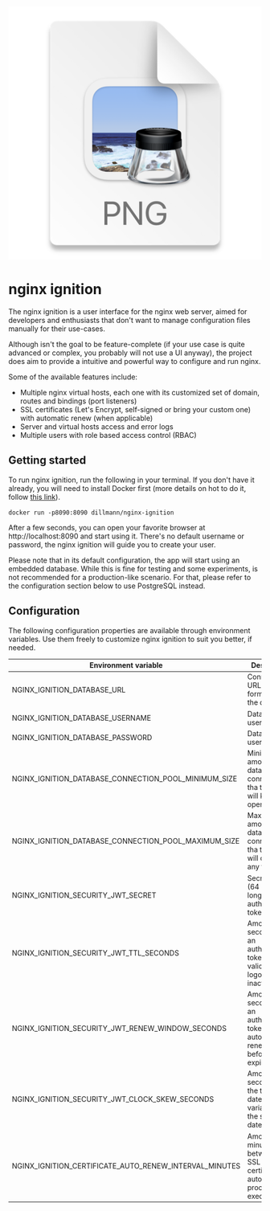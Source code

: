 <p align="center">
    <img src="docs/readme-screenshots.png" alt="" /> 
    <h1>nginx ignition</h1>
</p>

The nginx ignition is a user interface for the nginx web server, aimed for developers and enthusiasts that don't
want to manage configuration files manually for their use-cases. 

Although isn't the goal to be feature-complete (if your use case is quite advanced or complex, you probably will not 
use a UI anyway), the project does aim to provide a intuitive and powerful way to configure and run nginx.

Some of the available features include:
- Multiple nginx virtual hosts, each one with its customized set of domain, routes and bindings (port listeners)
- SSL certificates (Let's Encrypt, self-signed or bring your custom one) with automatic renew (when applicable)
- Server and virtual hosts access and error logs
- Multiple users with role based access control (RBAC)

## Getting started

To run nginx ignition, run the following in your terminal. If you don't have it already, you will need to install Docker
first (more details on hot to do it, follow [this link](https://www.docker.com/get-started/)).

```shell
docker run -p8090:8090 dillmann/nginx-ignition
```

After a few seconds, you can open your favorite browser at http://localhost:8090 and start using it. There's no 
default username or password, the nginx ignition will guide you to create your user.

Please note that in its default configuration, the app will start using an embedded database. While this is fine for
testing and some experiments, is not recommended for a production-like scenario. For that, please refer to the 
configuration section below to use PostgreSQL instead.

## Configuration

The following configuration properties are available through environment variables. Use them freely to customize
nginx ignition to suit you better, if needed.

| Environment variable                                   | Description                                                                                        | Example                                    | Default value                                |
|--------------------------------------------------------|----------------------------------------------------------------------------------------------------|--------------------------------------------|----------------------------------------------|
| NGINX_IGNITION_DATABASE_URL                            | Connection URL (JDBC formatted) to the database                                                    | jdbc:postgresql://localhost/nginx_ignition | jdbc:h2:mem:nginx-ignition;DB_CLOSE_DELAY=-1 |
| NGINX_IGNITION_DATABASE_USERNAME                       | Database username                                                                                  | postgres                                   | sa                                           |
| NGINX_IGNITION_DATABASE_PASSWORD                       | Database username                                                                                  | postgres                                   |                                              |
| NGINX_IGNITION_DATABASE_CONNECTION_POOL_MINIMUM_SIZE   | Minimum amount of database connections tha the app will keep open                                  | 1                                          | 1                                            |
| NGINX_IGNITION_DATABASE_CONNECTION_POOL_MAXIMUM_SIZE   | Maximum amount of database connections tha the app will open at any time                           | 10                                         | 10                                           |
| NGINX_IGNITION_SECURITY_JWT_SECRET                     | Secret key (64 chars long) for the authentication tokens                                           |                                            |                                              |
| NGINX_IGNITION_SECURITY_JWT_TTL_SECONDS                | Amount of seconds that an authentication token will be valid before logout by inactivity           | 3600                                       | 3600                                         |
| NGINX_IGNITION_SECURITY_JWT_RENEW_WINDOW_SECONDS       | Amount of seconds that an authentication token will be automatically renewed before its expiration | 900                                        | 900                                          |
| NGINX_IGNITION_SECURITY_JWT_CLOCK_SKEW_SECONDS         | Amount of seconds that the token's dates can variate from the server dates                         | 60                                         | 60                                           |
| NGINX_IGNITION_CERTIFICATE_AUTO_RENEW_INTERVAL_MINUTES | Amount of minutes between the SSL certificates auto renew procedures executions                    | 60                                         | 60                                           |
